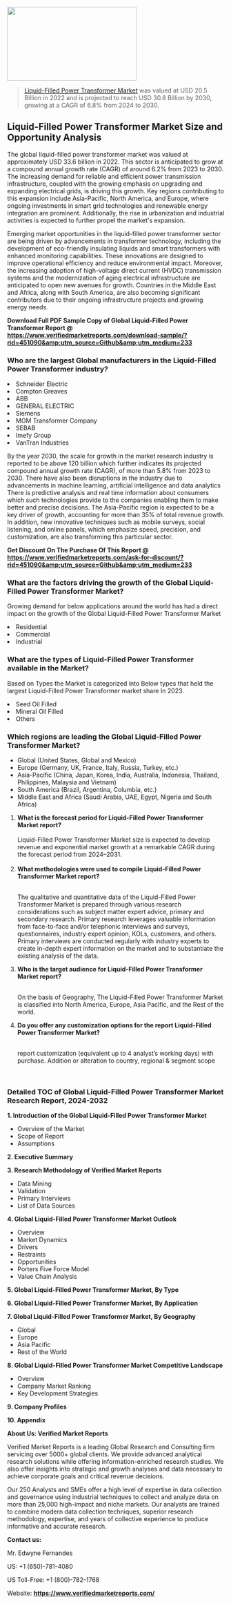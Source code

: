 <img src="https://ffe5etoiles.com/wp-content/uploads/2024/12/MST1-300x171.png" alt="" width="300" height="171" class="alignnone size-medium wp-image-20088" /><blockquote><p><p><a href="https://www.verifiedmarketreports.com/download-sample/?rid=451090&utm_source=Github&utm_medium=233" target="_blank">Liquid-Filled Power Transformer Market</a> was valued at USD 20.5 Billion in 2022 and is projected to reach USD 30.8 Billion by 2030, growing at a CAGR of 6.8% from 2024 to 2030.</p></blockquote><p><h2>Liquid-Filled Power Transformer Market Size and Opportunity Analysis</h2><p>The global liquid-filled power transformer market was valued at approximately USD 33.6 billion in 2022. This sector is anticipated to grow at a compound annual growth rate (CAGR) of around 6.2% from 2023 to 2030. The increasing demand for reliable and efficient power transmission infrastructure, coupled with the growing emphasis on upgrading and expanding electrical grids, is driving this growth. Key regions contributing to this expansion include Asia-Pacific, North America, and Europe, where ongoing investments in smart grid technologies and renewable energy integration are prominent. Additionally, the rise in urbanization and industrial activities is expected to further propel the market's expansion.</p><p>Emerging market opportunities in the liquid-filled power transformer sector are being driven by advancements in transformer technology, including the development of eco-friendly insulating liquids and smart transformers with enhanced monitoring capabilities. These innovations are designed to improve operational efficiency and reduce environmental impact. Moreover, the increasing adoption of high-voltage direct current (HVDC) transmission systems and the modernization of aging electrical infrastructure are anticipated to open new avenues for growth. Countries in the Middle East and Africa, along with South America, are also becoming significant contributors due to their ongoing infrastructure projects and growing energy needs.</p></p><p class=""><strong>Download Full PDF Sample Copy of Global Liquid-Filled Power Transformer Report @ <a href="https://www.verifiedmarketreports.com/download-sample/?rid=451090&amp;utm_source=Github&amp;utm_medium=233" target="_blank">https://www.verifiedmarketreports.com/download-sample/?rid=451090&amp;utm_source=Github&amp;utm_medium=233</a></strong></p><h3 id="" class="">Who are the largest Global manufacturers in the Liquid-Filled Power Transformer industry?</h3><p><li>Schneider Electric</li><li> Compton Greaves</li><li> ABB</li><li> GENERAL ELECTRIC</li><li> Siemens</li><li> MGM Transformer Company</li><li> SEBAB</li><li> Imefy Group</li><li> VanTran Industries</li></p><div class=""><div class="" dir="" data-message-author-role="" data-message-id="" data-message-model-slug=""><div class=""><div class=""><div class=""><div class="" dir="" data-message-author-role="" data-message-id="" data-message-model-slug=""><div class=""><div class=""><p>By the year 2030, the scale for growth in the market research industry is reported to be above 120 billion which further indicates its projected compound annual growth rate (CAGR), of more than 5.8% from 2023 to 2030. There have also been disruptions in the industry due to advancements in machine learning, artificial intelligence and data analytics There is predictive analysis and real time information about consumers which such technologies provide to the companies enabling them to make better and precise decisions. The Asia-Pacific region is expected to be a key driver of growth, accounting for more than 35% of total revenue growth. In addition, new innovative techniques such as mobile surveys, social listening, and online panels, which emphasize speed, precision, and customization, are also transforming this particular sector.</p><p><strong>Get Discount On The Purchase Of This Report @&nbsp; <a href="https://www.verifiedmarketreports.com/ask-for-discount/?rid=451090&amp;utm_source=Github&amp;utm_medium=233" target="_blank">https://www.verifiedmarketreports.com/ask-for-discount/?rid=451090&amp;utm_source=Github&amp;utm_medium=233</a></strong></p></div></div></div></div></div></div></div></div><h3 id="" class="">What are the factors driving the growth of the Global Liquid-Filled Power Transformer Market?</h3><p id="" class="">Growing demand for below applications around the world has had a direct impact on the growth of the Global Liquid-Filled Power Transformer Market</p><p id="" class=""><li>Residential</li><li> Commercial</li><li> Industrial</li></p><h3 id="" class="">What are the types of Liquid-Filled Power Transformer available in the Market?</h3><p id="" class="">Based on Types the Market is categorized into Below types that held the largest Liquid-Filled Power Transformer market share In 2023.</p><p id="" class=""><li>Seed Oil Filled</li><li> Mineral Oil Filled</li><li> Others</li></p><h3 id="" class="">Which regions are leading the Global Liquid-Filled Power Transformer Market?</h3><ul><li>Global (United States, Global and Mexico)</li><li>Europe (Germany, UK, France, Italy, Russia, Turkey, etc.)</li><li>Asia-Pacific (China, Japan, Korea, India, Australia, Indonesia, Thailand, Philippines, Malaysia and Vietnam)</li><li>South America (Brazil, Argentina, Columbia, etc.)</li><li>Middle East and Africa (Saudi Arabia, UAE, Egypt, Nigeria and South Africa)</li></ul><p><ol><li><strong>What is the forecast period for Liquid-Filled Power Transformer Market report?<br /></strong><br /><span data-sheets-root="1" data-sheets-value="{&quot;1&quot;:2,&quot;2&quot;:&quot;XXXX size is expected to develop revenue and exponential market growth at a remarkable CAGR during the forecast period from 2024&ndash;2030.&quot;}" data-sheets-userformat="{&quot;2&quot;:12674,&quot;4&quot;:{&quot;1&quot;:2,&quot;2&quot;:16776960},&quot;10&quot;:2,&quot;11&quot;:0,&quot;15&quot;:&quot;Arial&quot;,&quot;16&quot;:12}">Liquid-Filled Power Transformer Market size is expected to develop revenue and exponential market growth at a remarkable CAGR during the forecast period from 2024&ndash;2031.</span><br /><br /></li><li><strong>What methodologies were used to compile Liquid-Filled Power Transformer Market report?<br /><br /></strong><p>The qualitative and quantitative data of the&nbsp;Liquid-Filled Power Transformer Market is prepared through various research considerations such as subject matter expert advice, primary and secondary research. Primary research leverages valuable information from face-to-face and/or telephonic interviews and surveys, questionnaires, industry expert opinion, KOLs, customers, and others. Primary interviews are conducted regularly with industry experts to create in-depth expert information on the market and to substantiate the existing analysis of the data.&nbsp;</p></li><li><strong>Who is the target audience for Liquid-Filled Power Transformer Market report?<br /><br /></strong><p>On the basis of Geography, The&nbsp;Liquid-Filled Power Transformer Market is classified into North America, Europe, Asia Pacific, and the Rest of the world.</p></li><li><strong>Do you offer any customization options for the report Liquid-Filled Power Transformer Market?<br /><br /></strong><p>report customization (equivalent up to 4 analyst&rsquo;s working days) with purchase. Addition or alteration to country, regional &amp; segment scope</p><p>&nbsp;</p></li></ol></p><h3 id="" class="">Detailed TOC of Global Liquid-Filled Power Transformer Market Research Report, 2024-2032</h3><p id="" class=""><strong>1. Introduction of the Global Liquid-Filled Power Transformer Market</strong></p><ul><li>Overview of the Market</li><li>Scope of Report</li><li>Assumptions</li></ul><p id="" class=""><strong>2. Executive Summary</strong></p><p id="" class=""><strong>3. Research Methodology of&nbsp;Verified Market Reports</strong></p><ul><li>Data Mining</li><li>Validation</li><li>Primary Interviews</li><li>List of Data Sources</li></ul><p id="" class=""><strong>4. Global Liquid-Filled Power Transformer Market Outlook</strong></p><ul><li>Overview</li><li>Market Dynamics</li><li>Drivers</li><li>Restraints</li><li>Opportunities</li><li>Porters Five Force Model</li><li>Value Chain Analysis</li></ul><p id="" class=""><strong>5. Global Liquid-Filled Power Transformer Market, By&nbsp;Type</strong></p><p id="" class=""><strong>6. Global Liquid-Filled Power Transformer Market, By Application</strong></p><p id="" class=""><strong>7. Global Liquid-Filled Power Transformer Market, By Geography</strong></p><ul><li>Global</li><li>Europe</li><li>Asia Pacific</li><li>Rest of the World</li></ul><p id="" class=""><strong>8. Global Liquid-Filled Power Transformer Market Competitive Landscape</strong></p><ul><li>Overview</li><li>Company Market Ranking</li><li>Key Development Strategies</li></ul><p id="" class=""><strong>9. Company Profiles</strong></p><p id="" class=""><strong>10. Appendix</strong></p><p id="" class=""><strong>About Us: Verified Market Reports</strong></p><p id="" class="">Verified Market Reports is a leading Global Research and Consulting firm servicing over 5000+ global clients. We provide advanced analytical research solutions while offering information-enriched research studies. We also offer insights into strategic and growth analyses and data necessary to achieve corporate goals and critical revenue decisions.</p><p id="" class="">Our 250 Analysts and SMEs offer a high level of expertise in data collection and governance using industrial techniques to collect and analyze data on more than 25,000 high-impact and niche markets. Our analysts are trained to combine modern data collection techniques, superior research methodology, expertise, and years of collective experience to produce informative and accurate research.</p><p id="" class=""><strong>Contact us:</strong></p><p id="" class="">Mr. Edwyne Fernandes</p><p id="" class="">US: +1 (650)-781-4080</p><p id="" class="">US Toll-Free: +1 (800)-782-1768</p><p id="" class="">Website: <a target="" data-test-app-aware-link=""><strong>https://www.verifiedmarketreports.com/</strong></a></p>
